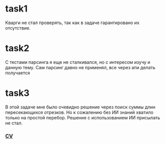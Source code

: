 # task1
Кварги не стал проверять, так как в задаче гарантировано их отсутствие.

# task2
С тестами парсинга я еще не сталкивался, но с интересом изучу и данную тему. 
Сам парсинг давно не применял, все через апи делать получается

# task3
В этой задаче мне было очевидно решение через поиск суммы длин пересекающихся 
отрезков. Но к сожалению без ИИ знаний хватило только на простой перебор. 
Решение с использованием ИИ присылать не стал.

### [CV](https://github.com/raferalston/cv)